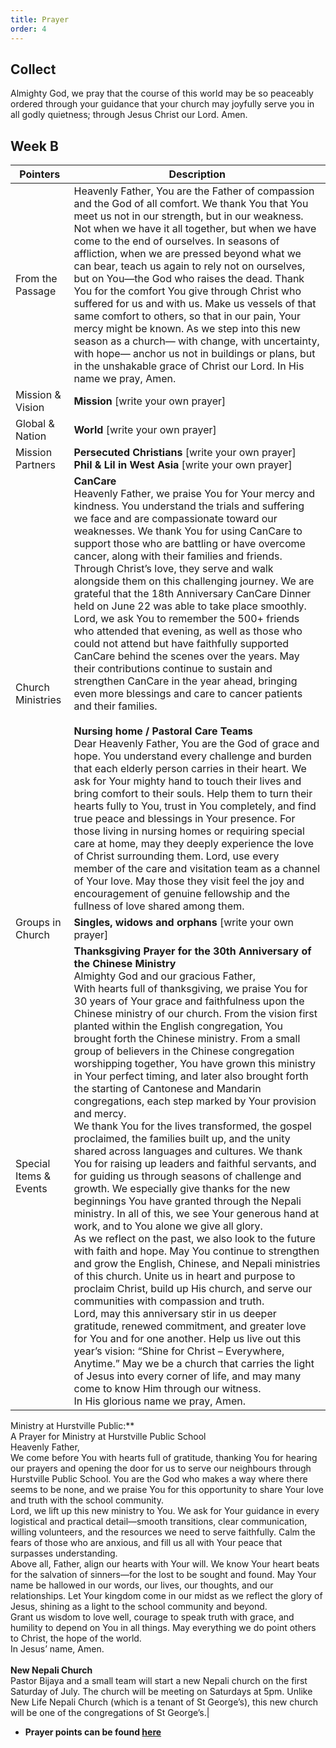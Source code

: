 ```yaml
---
title: Prayer
order: 4
---
```


## Collect
Almighty God, we pray that the course of this world may be so peaceably ordered through your guidance that your church may joyfully serve you in all godly quietness; through Jesus Christ our Lord. Amen.


## Week B

| Pointers | Description |
| --- | --- |
| From the Passage | Heavenly Father, You are the Father of compassion and the God of all comfort. We thank You that You meet us not in our strength, but in our weakness. Not when we have it all together, but when we have come to the end of ourselves. In seasons of affliction, when we are pressed beyond what we can bear, teach us again to rely not on ourselves, but on You—the God who raises the dead. Thank You for the comfort You give through Christ who suffered for us and with us. Make us vessels of that same comfort to others, so that in our pain, Your mercy might be known. As we step into this new season as a church— with change, with uncertainty, with hope— anchor us not in buildings or plans, but in the unshakable grace of Christ our Lord. In His name we pray, Amen. |
| Mission & Vision | **Mission** [write your own prayer] | 
| Global & Nation | **World** [write your own prayer] |
| Mission Partners  | **Persecuted Christians** [write your own prayer] <br> **Phil & Lil in West Asia** [write your own prayer] |
| Church Ministries | **CanCare** <br>Heavenly Father, we praise You for Your mercy and kindness. You understand the trials and suffering we face and are compassionate toward our weaknesses. We thank You for using CanCare to support those who are battling or have overcome cancer, along with their families and friends. Through Christ’s love, they serve and walk alongside them on this challenging journey. We are grateful that the 18th Anniversary CanCare Dinner held on June 22 was able to take place smoothly. Lord, we ask You to remember the 500+ friends who attended that evening, as well as those who could not attend but have faithfully supported CanCare behind the scenes over the years. May their contributions continue to sustain and strengthen CanCare in the year ahead, bringing even more blessings and care to cancer patients and their families. <br> <br> **Nursing home / Pastoral Care Teams** <br> Dear Heavenly Father, You are the God of grace and hope. You understand every challenge and burden that each elderly person carries in their heart. We ask for Your mighty hand to touch their lives and bring comfort to their souls. Help them to turn their hearts fully to You, trust in You completely, and find true peace and blessings in Your presence. For those living in nursing homes or requiring special care at home, may they deeply experience the love of Christ surrounding them. Lord, use every member of the care and visitation team as a channel of Your love. May those they visit feel the joy and encouragement of genuine fellowship and the fullness of love shared among them. |
| Groups in Church | **Singles, widows and orphans** [write your own prayer] |
|Special Items & Events | **Thanksgiving Prayer for the 30th Anniversary of the Chinese Ministry**<br> Almighty God and our gracious Father,<br> With hearts full of thanksgiving, we praise You for 30 years of Your grace and faithfulness upon the Chinese ministry of our church. From the vision first planted within the English congregation, You brought forth the Chinese ministry. From a small group of believers in the Chinese congregation worshipping together, You have grown this ministry in Your perfect timing, and later also brought forth the starting of Cantonese and Mandarin congregations, each step marked by Your provision and mercy.<br>We thank You for the lives transformed, the gospel proclaimed, the families built up, and the unity shared across languages and cultures. We thank You for raising up leaders and faithful servants, and for guiding us through seasons of challenge and growth. We especially give thanks for the new beginnings You have granted through the Nepali ministry. In all of this, we see Your generous hand at work, and to You alone we give all glory.<br>As we reflect on the past, we also look to the future with faith and hope. May You continue to strengthen and grow the English, Chinese, and Nepali ministries of this church. Unite us in heart and purpose to proclaim Christ, build up His church, and serve our communities with compassion and truth.<br>Lord, may this anniversary stir in us deeper gratitude, renewed commitment, and greater love for You and for one another. Help us live out this year’s vision: “Shine for Christ – Everywhere, Anytime.” May we be a church that carries the light of Jesus into every corner of life, and may many come to know Him through our witness.<br>In His glorious name we pray, Amen. |





Ministry at Hurstville Public:**<br>A Prayer for Ministry at Hurstville Public School<br>Heavenly Father,<br>We come before You with hearts full of gratitude, thanking You for hearing our prayers and opening the door for us to serve our neighbours through Hurstville Public School. You are the God who makes a way where there seems to be none, and we praise You for this opportunity to share Your love and truth with the school community.<br>Lord, we lift up this new ministry to You. We ask for Your guidance in every logistical and practical detail—smooth transitions, clear communication, willing volunteers, and the resources we need to serve faithfully. Calm the fears of those who are anxious, and fill us all with Your peace that surpasses understanding.<br>Above all, Father, align our hearts with Your will. We know Your heart beats for the salvation of sinners—for the lost to be sought and found. May Your name be hallowed in our words, our lives, our thoughts, and our relationships. Let Your kingdom come in our midst as we reflect the glory of Jesus, shining as a light to the school community and beyond.<br>Grant us wisdom to love well, courage to speak truth with grace, and humility to depend on You in all things. May everything we do point others to Christ, the hope of the world.<br>In Jesus’ name, Amen. <br> <br> **New Nepali Church** <br> Pastor Bijaya and a small team will start a new Nepali church on the first Saturday of July. The church will be meeting on Saturdays at 5pm. Unlike New Life Nepali Church (which is a tenant of St George’s), this new church will be one of the congregations of St George’s.|
 


- **Prayer points can be found [here](https://stgeorgeshurstville.org.au/prayer)**
